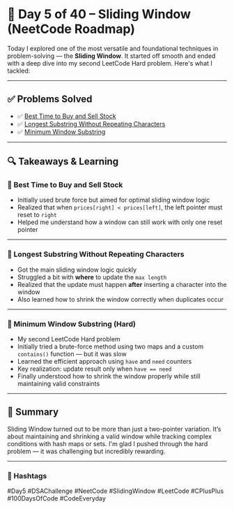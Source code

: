 # 📅 Day 5 of 40 – Sliding Window (NeetCode Roadmap)

Today I explored one of the most versatile and foundational techniques in problem-solving — the **Sliding Window**. It started off smooth and ended with a deep dive into my second LeetCode Hard problem. Here's what I tackled:

---

## ✅ Problems Solved

- ✅ [Best Time to Buy and Sell Stock](https://leetcode.com/problems/best-time-to-buy-and-sell-stock/)
- ✅ [Longest Substring Without Repeating Characters](https://leetcode.com/problems/longest-substring-without-repeating-characters/)
- ✅ [Minimum Window Substring](https://leetcode.com/problems/minimum-window-substring/)

---

## 🔍 Takeaways & Learning

### 🔹 Best Time to Buy and Sell Stock
- Initially used brute force but aimed for optimal sliding window logic
- Realized that when `prices[right] < prices[left]`, the left pointer must reset to `right`
- Helped me understand how a window can still work with only one reset pointer

---

### 🔹 Longest Substring Without Repeating Characters
- Got the main sliding window logic quickly
- Struggled a bit with **where** to update the `max length`
- Realized that the update must happen **after** inserting a character into the window
- Also learned how to shrink the window correctly when duplicates occur

---

### 🔹 Minimum Window Substring (Hard)
- My second LeetCode Hard problem
- Initially tried a brute-force method using two maps and a custom `contains()` function — but it was slow
- Learned the efficient approach using `have` and `need` counters
- Key realization: update result only when `have == need`
- Finally understood how to shrink the window properly while still maintaining valid constraints

---

## 💬 Summary

Sliding Window turned out to be more than just a two-pointer variation. It’s about maintaining and shrinking a valid window while tracking complex conditions with hash maps or sets. I'm glad I pushed through the hard problem — it was challenging but incredibly rewarding.

---

### 🔖 Hashtags

#Day5 #DSAChallenge #NeetCode #SlidingWindow #LeetCode #CPlusPlus #100DaysOfCode #CodeEveryday
